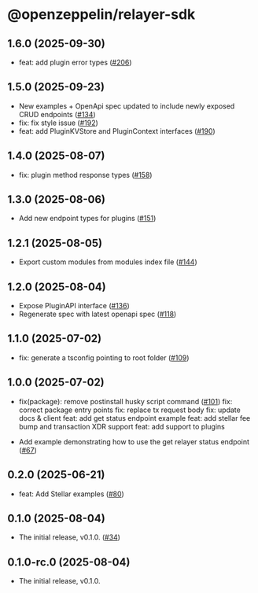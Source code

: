 # @openzeppelin/relayer-sdk


## 1.6.0 (2025-09-30)

- feat: add plugin error types ([#206](https://github.com/OpenZeppelin/openzeppelin-relayer-sdk/pull/206))

## 1.5.0 (2025-09-23)

- New examples + OpenApi spec updated to include newly exposed CRUD endpoints ([#134](https://github.com/OpenZeppelin/openzeppelin-relayer-sdk/pull/134))
- fix: fix style issue ([#192](https://github.com/OpenZeppelin/openzeppelin-relayer-sdk/pull/192))
- feat: add PluginKVStore and PluginContext interfaces ([#190](https://github.com/OpenZeppelin/openzeppelin-relayer-sdk/pull/190))

## 1.4.0 (2025-08-07)

- fix: plugin method response types ([#158](https://github.com/OpenZeppelin/openzeppelin-relayer-sdk/pull/158))

## 1.3.0 (2025-08-06)

- Add new endpoint types for plugins ([#151](https://github.com/OpenZeppelin/openzeppelin-relayer-sdk/pull/151))

## 1.2.1 (2025-08-05)

- Export custom modules from modules index file ([#144](https://github.com/OpenZeppelin/openzeppelin-relayer-sdk/pull/144))

## 1.2.0 (2025-08-04)

- Expose PluginAPI interface ([#136](https://github.com/OpenZeppelin/openzeppelin-relayer-sdk/pull/136))
- Regenerate spec with latest openapi spec ([#118](https://github.com/OpenZeppelin/openzeppelin-relayer-sdk/pull/118))

## 1.1.0 (2025-07-02)

- fix: generate a tsconfig pointing to root folder ([#109](https://github.com/OpenZeppelin/openzeppelin-relayer-sdk/pull/109))

## 1.0.0 (2025-07-02)

- fix(package): remove postinstall husky script command ([#101](https://github.com/OpenZeppelin/openzeppelin-relayer-sdk/pull/101))
  fix: correct package entry points
  fix: replace tx request body
  fix: update docs & client
  feat: add get status endpoint example
  feat: add stellar fee bump and transaction XDR support
  feat: add support to plugins

- Add example demonstrating how to use the get relayer status endpoint ([#67](https://github.com/OpenZeppelin/openzeppelin-relayer-sdk/pull/67))

## 0.2.0 (2025-06-21)

- feat: Add Stellar examples ([#80](https://github.com/OpenZeppelin/openzeppelin-relayer-sdk/pull/80))

## 0.1.0 (2025-08-04)

- The initial release, v0.1.0. ([#34](https://github.com/OpenZeppelin/openzeppelin-relayer-sdk/pull/34))

## 0.1.0-rc.0 (2025-08-04)

- The initial release, v0.1.0.
